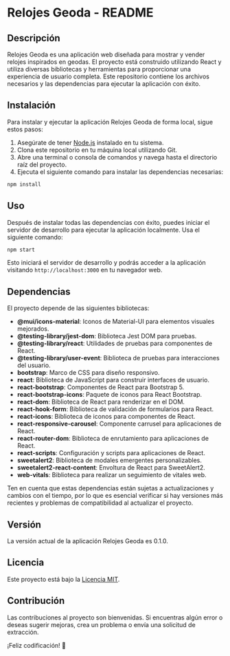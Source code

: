 # Relojes Geoda - README

## Descripción

Relojes Geoda es una aplicación web diseñada para mostrar y vender relojes inspirados en geodas. El proyecto está construido utilizando React y utiliza diversas bibliotecas y herramientas para proporcionar una experiencia de usuario completa. Este repositorio contiene los archivos necesarios y las dependencias para ejecutar la aplicación con éxito.

## Instalación

Para instalar y ejecutar la aplicación Relojes Geoda de forma local, sigue estos pasos:

1. Asegúrate de tener [Node.js](https://nodejs.org) instalado en tu sistema.
2. Clona este repositorio en tu máquina local utilizando Git.
3. Abre una terminal o consola de comandos y navega hasta el directorio raíz del proyecto.
4. Ejecuta el siguiente comando para instalar las dependencias necesarias:

```bash
npm install
```

## Uso

Después de instalar todas las dependencias con éxito, puedes iniciar el servidor de desarrollo para ejecutar la aplicación localmente. Usa el siguiente comando:

```bash
npm start
```

Esto iniciará el servidor de desarrollo y podrás acceder a la aplicación visitando `http://localhost:3000` en tu navegador web.

## Dependencias

El proyecto depende de las siguientes bibliotecas:

- **@mui/icons-material**: Iconos de Material-UI para elementos visuales mejorados.
- **@testing-library/jest-dom**: Biblioteca Jest DOM para pruebas.
- **@testing-library/react**: Utilidades de pruebas para componentes de React.
- **@testing-library/user-event**: Biblioteca de pruebas para interacciones del usuario.
- **bootstrap**: Marco de CSS para diseño responsivo.
- **react**: Biblioteca de JavaScript para construir interfaces de usuario.
- **react-bootstrap**: Componentes de React para Bootstrap 5.
- **react-bootstrap-icons**: Paquete de iconos para React Bootstrap.
- **react-dom**: Biblioteca de React para renderizar en el DOM.
- **react-hook-form**: Biblioteca de validación de formularios para React.
- **react-icons**: Biblioteca de iconos para componentes de React.
- **react-responsive-carousel**: Componente carrusel para aplicaciones de React.
- **react-router-dom**: Biblioteca de enrutamiento para aplicaciones de React.
- **react-scripts**: Configuración y scripts para aplicaciones de React.
- **sweetalert2**: Biblioteca de modales emergentes personalizables.
- **sweetalert2-react-content**: Envoltura de React para SweetAlert2.
- **web-vitals**: Biblioteca para realizar un seguimiento de vitales web.

Ten en cuenta que estas dependencias están sujetas a actualizaciones y cambios con el tiempo, por lo que es esencial verificar si hay versiones más recientes y problemas de compatibilidad al actualizar el proyecto.

## Versión

La versión actual de la aplicación Relojes Geoda es 0.1.0.

## Licencia

Este proyecto está bajo la [Licencia MIT](LICENSE).

## Contribución

Las contribuciones al proyecto son bienvenidas. Si encuentras algún error o deseas sugerir mejoras, crea un problema o envía una solicitud de extracción.

¡Feliz codificación! 🚀
